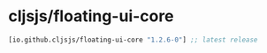 # cljsjs/floating-ui-core

[](dependency)
```clojure
[io.github.cljsjs/floating-ui-core "1.2.6-0"] ;; latest release
```
[](/dependency)
